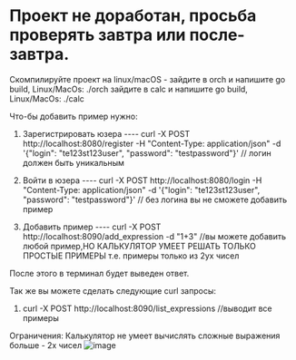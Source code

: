 # Проект не доработан, просьба проверять завтра или после-завтра.

Скомпилируйте проект на linux/macOS - зайдите в orch и напишите go build, Linux/MacOs: ./orch
                                      зайдите в calc и напишите go build, Linux/MacOs: ./calс
                                      

Что-бы добавить пример нужно:
1) Зарегистрировать юзера ---- curl -X POST http://localhost:8080/register -H "Content-Type: application/json" -d '{"login": "te123st123user", "password": "testpassword"}' // логин должен быть уникальным
  
2) Войти в юзера ---- curl -X POST http://localhost:8080/login -H "Content-Type: application/json" -d '{"login": "te123st123user", "password": "testpassword"}' // без логина вы не сможете добавить пример

3) Добавить пример ---- curl -X POST http://localhost:8090/add_expression -d "1+3" //вы можете добавить любой пример,НО КАЛЬКУЛЯТОР УМЕЕТ РЕШАТЬ ТОЛЬКО ПРОСТЫЕ ПРИМЕРЫ т.е. примеры только из 2ух чисел

После этого в терминал будет выведен ответ.

Так же вы можете сделать следующие curl запросы:

1) curl -X POST http://localhost:8090/list_expressions //выводит все примеры





Ограничения:
Калькулятор не умеет вычислять сложные выражения больше - 2х чисел
![image](https://github.com/bronlk/Calc/assets/71665828/ef15bf19-41b3-4bf1-9b69-2fad82b66c8c)
